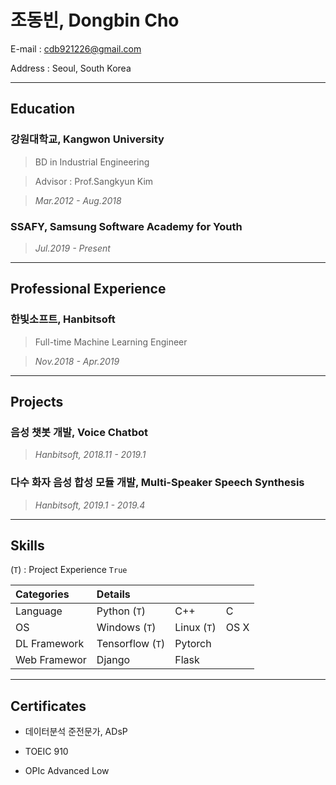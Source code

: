 # 조동빈, Dongbin Cho

E-mail :	cdb921226@gmail.com

Address :	Seoul, South Korea

---

## Education

### 강원대학교, Kangwon University

> BD in Industrial Engineering

> Advisor : Prof.Sangkyun Kim

> *Mar.2012 - Aug.2018*

### SSAFY, Samsung Software Academy for Youth

> *Jul.2019 - Present*      

---

## Professional Experience

### 한빛소프트, Hanbitsoft

> Full-time Machine Learning Engineer

> *Nov.2018 - Apr.2019*

---

## Projects

### 음성 챗봇 개발, Voice Chatbot

> *Hanbitsoft, 2018.11 - 2019.1*

### 다수 화자 음성 합성 모듈 개발, Multi-Speaker Speech Synthesis

> *Hanbitsoft, 2019.1 - 2019.4*

---

## Skills

(`T`) : Project Experience `True`

| Categories   | Details          |             |      |
| :----------- | :--------------- | :---------- | :--- |
| Language     | Python (`T`)     | C++         | C    |
| OS           | Windows (`T`)    | Linux (`T`) | OS X |
| DL Framework | Tensorflow (`T`) | Pytorch     |      |
| Web Framewor | Django           | Flask       |      |

---

## Certificates

- 데이터분석 준전문가, ADsP

- TOEIC	910

- OPIc	Advanced Low


